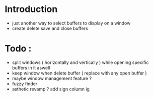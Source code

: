 # Introduction
  - just another way to select buffers to display on a window
  - create delete save and close buffers
# Todo :
  - split windows ( horizontally and vertically ) while opening specific buffers in it aswell
  - keep window when delete buffer ( replace with any open buffer )
  - maybe window management feature ?
  - fuzzy finder
  - asthetic revamp ? add sign column ig
